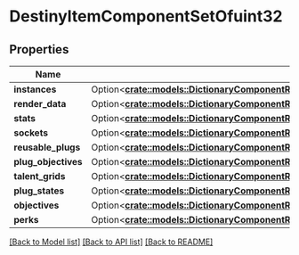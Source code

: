 # DestinyItemComponentSetOfuint32

## Properties

Name | Type | Description | Notes
------------ | ------------- | ------------- | -------------
**instances** | Option<[**crate::models::DictionaryComponentResponseOfuint32AndDestinyItemInstanceComponent**](DictionaryComponentResponseOfuint32AndDestinyItemInstanceComponent.md)> |  | [optional]
**render_data** | Option<[**crate::models::DictionaryComponentResponseOfuint32AndDestinyItemRenderComponent**](DictionaryComponentResponseOfuint32AndDestinyItemRenderComponent.md)> |  | [optional]
**stats** | Option<[**crate::models::DictionaryComponentResponseOfuint32AndDestinyItemStatsComponent**](DictionaryComponentResponseOfuint32AndDestinyItemStatsComponent.md)> |  | [optional]
**sockets** | Option<[**crate::models::DictionaryComponentResponseOfuint32AndDestinyItemSocketsComponent**](DictionaryComponentResponseOfuint32AndDestinyItemSocketsComponent.md)> |  | [optional]
**reusable_plugs** | Option<[**crate::models::DictionaryComponentResponseOfuint32AndDestinyItemReusablePlugsComponent**](DictionaryComponentResponseOfuint32AndDestinyItemReusablePlugsComponent.md)> |  | [optional]
**plug_objectives** | Option<[**crate::models::DictionaryComponentResponseOfuint32AndDestinyItemPlugObjectivesComponent**](DictionaryComponentResponseOfuint32AndDestinyItemPlugObjectivesComponent.md)> |  | [optional]
**talent_grids** | Option<[**crate::models::DictionaryComponentResponseOfuint32AndDestinyItemTalentGridComponent**](DictionaryComponentResponseOfuint32AndDestinyItemTalentGridComponent.md)> |  | [optional]
**plug_states** | Option<[**crate::models::DictionaryComponentResponseOfuint32AndDestinyItemPlugComponent**](DictionaryComponentResponseOfuint32AndDestinyItemPlugComponent.md)> |  | [optional]
**objectives** | Option<[**crate::models::DictionaryComponentResponseOfuint32AndDestinyItemObjectivesComponent**](DictionaryComponentResponseOfuint32AndDestinyItemObjectivesComponent.md)> |  | [optional]
**perks** | Option<[**crate::models::DictionaryComponentResponseOfuint32AndDestinyItemPerksComponent**](DictionaryComponentResponseOfuint32AndDestinyItemPerksComponent.md)> |  | [optional]

[[Back to Model list]](../README.md#documentation-for-models) [[Back to API list]](../README.md#documentation-for-api-endpoints) [[Back to README]](../README.md)


